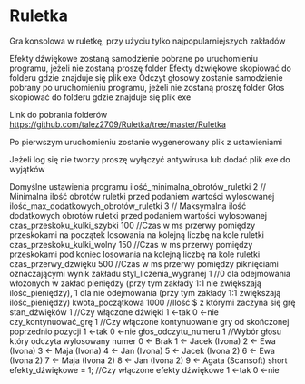 # Ruletka

Gra konsolowa w ruletkę, przy użyciu tylko najpopularniejszych zakładów 


Efekty dźwiękowe zostaną samodzienie pobrane po uruchomieniu programu, jeżeli nie zostaną proszę folder Efekty dzwiękowe skopiować do folderu gdzie znajduje się plik exe
Odczyt głosowy zostanie samodzienie pobrany po uruchomieniu programu, jeżeli nie zostaną proszę folder Głos skopiować do folderu gdzie znajduje się plik exe

Link do pobrania folderów https://github.com/talez2709/Ruletka/tree/master/Ruletka

Po pierwszym uruchomieniu zostanie wygenerowany plik z ustawieniami

Jeżeli log się nie tworzy proszę wyłączyć antywirusa lub dodać plik exe do wyjątków

Domyślne ustawienia programu
ilość_minimalna_obrotów_ruletki 2 // Minimalna ilość obrotów ruletki przed podaniem wartości wylosowanej
ilość_max_dodatkowych_obrotów_ruletki 3 // Maksymalna ilość dodatkowych obrotów ruletki przed podaniem wartości wylosowanej
czas_przeskoku_kulki_szybki 100 //Czas w ms przerwy pomiędzy przeskokami na początek losowania na kolejną liczbę na kole ruletki
czas_przeskoku_kulki_wolny 150 //Czas w ms przerwy pomiędzy przeskokami pod koniec losowania na kolejną liczbę na kole ruletki
czas_przerwy_dzwięku 500 //Czas w ms przerwy pomiędzy piknięciami oznaczającymi wynik zakładu
styl_liczenia_wygranej 1 //0 dla odejmowania włożonych w zakład pieniędzy (przy tym zakłady 1:1 nie zwiększają ilość_pieniędzy), 1 dla nie odejmowania (przy tym zakłady 1:1 zwiększają ilość_pieniędzy)
kwota_początkowa 1000 //Ilość $ z którymi zaczyna się grę
stan_dźwięków 1 //Czy włączone dźwięki 1 <-tak 0 <-nie
czy_kontynuować_grę 1 //Czy włączone kontynuowanie gry od skończonej poprzednio pozycji 1 <-tak 0 <-nie
głos_odczytu_numeru 1 //Wybór głosu który odczyta wylosowany numer 0 <- Brak 1 <- Jacek (Ivona) 2 <- Ewa (Ivona) 3 <- Maja (Ivona) 4 <- Jan (Ivona) 5 <- Jacek (Ivona 2) 6 <- Ewa (Ivona 2) 7 <- Maja (Ivona 2) 8 <- Jan (Ivona 2) 9 <- Agata (Scansoft)
short efekty_dźwiękowe = 1; //Czy włączone efekty dźwiękowe 1 <-tak 0 <-nie
